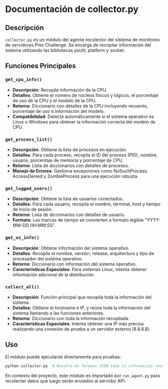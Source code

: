 # Documentación de collector.py

## Descripción
`collector.py` es un módulo del agente recolector del sistema de monitoreo de servidores Prex Challenge. Se encarga de recopilar información del sistema utilizando las bibliotecas psutil, platform y socket.

## Funciones Principales

### `get_cpu_info()`
- **Descripción**: Recopila información de la CPU.
- **Detalles**: Obtiene el número de núcleos físicos y lógicos, el porcentaje de uso de la CPU y el modelo de la CPU.
- **Retorno**: Diccionario con detalles de la CPU incluyendo recuento, porcentaje de uso e información del modelo.
- **Compatibilidad**: Detecta automáticamente si el sistema operativo es Linux o Windows para obtener la información correcta del modelo de CPU.

### `get_process_list()`
- **Descripción**: Obtiene la lista de procesos en ejecución.
- **Detalles**: Para cada proceso, recopila el ID del proceso (PID), nombre, usuario, porcentaje de memoria y porcentaje de CPU.
- **Retorno**: Lista de diccionarios con detalles de procesos.
- **Manejo de Errores**: Gestiona excepciones como NoSuchProcess, AccessDenied y ZombieProcess para una ejecución robusta.

### `get_logged_users()`
- **Descripción**: Obtiene la lista de usuarios conectados.
- **Detalles**: Para cada usuario, recopila el nombre, terminal, host y tiempo de inicio de sesión.
- **Retorno**: Lista de diccionarios con detalles de usuario.
- **Formato**: Las marcas de tiempo se convierten a formato legible "YYYY-MM-DD HH:MM:SS".

### `get_os_info()`
- **Descripción**: Obtiene información del sistema operativo.
- **Detalles**: Recopila el nombre, versión, release, arquitectura y tipo de procesador del sistema operativo.
- **Retorno**: Diccionario con información del sistema operativo.
- **Características Especiales**: Para sistemas Linux, intenta obtener información adicional de la distribución.

### `collect_all()`
- **Descripción**: Función principal que recopila toda la información del sistema.
- **Detalles**: Obtiene el hostname e IP, y reúne toda la información del sistema llamando a las funciones anteriores.
- **Retorno**: Diccionario con toda la información recopilada.
- **Características Especiales**: Intenta obtener una IP más precisa realizando una conexión de prueba a un servidor externo (8.8.8.8).

## Uso
El módulo puede ejecutarse directamente para pruebas:

```python
python collector.py  # Muestra en formato JSON toda la información recolectada
```

En contexto del proyecto, este módulo es importado por `run_agent.py` para recolectar datos que luego serán enviados al servidor API.
